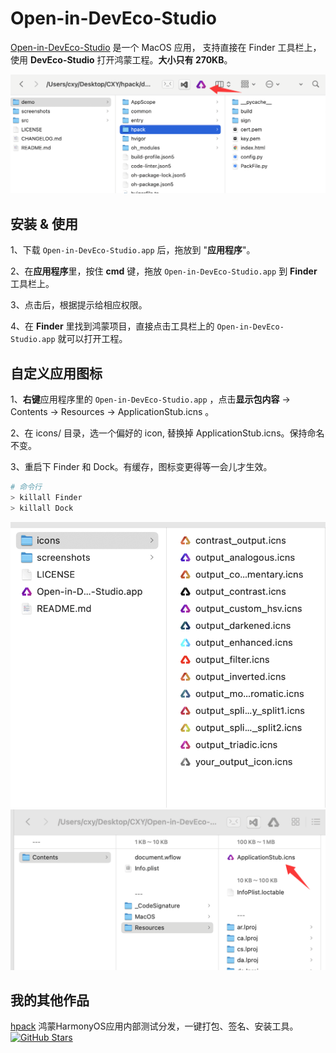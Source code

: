 # Open-in-DevEco-Studio

[Open-in-DevEco-Studio](https://github.com/iHongRen/Open-in-DevEco-Studio) 是一个 MacOS 应用， 支持直接在 Finder 工具栏上，使用 **DevEco-Studio** 打开鸿蒙工程。**大小只有 270KB**。

<img src="https://raw.githubusercontent.com/iHongRen/iHongRen.github.io/master/screenshots/blog/deveco/app.png" data-fancybox="gallery">


## 安装 & 使用

1、下载 `Open-in-DevEco-Studio.app` 后，拖放到 "**应用程序**"。

2、在**应用程序**里，按住 **cmd** 键，拖放 `Open-in-DevEco-Studio.app` 到 **Finder** 工具栏上。

3、点击后，根据提示给相应权限。

4、在 **Finder** 里找到鸿蒙项目，直接点击工具栏上的 `Open-in-DevEco-Studio.app` 就可以打开工程。



## 自定义应用图标

1、**右键**应用程序里的 `Open-in-DevEco-Studio.app` ，点击**显示包内容** -> Contents -> Resources -> ApplicationStub.icns 。

2、在 icons/ 目录，选一个偏好的 icon, 替换掉 ApplicationStub.icns。保持命名不变。

3、重启下 Finder 和 Dock。有缓存，图标变更得等一会儿才生效。

```sh
# 命令行
> killall Finder
> killall Dock
```

<img src="https://raw.githubusercontent.com/iHongRen/iHongRen.github.io/master/screenshots/blog/deveco/icons.png" data-fancybox="gallery">

<img src="https://raw.githubusercontent.com/iHongRen/iHongRen.github.io/master/screenshots/blog/deveco/change_icon.png" data-fancybox="gallery">



## 我的其他作品

[hpack](https://github.com/iHongRen/hpack) 鸿蒙HarmonyOS应用内部测试分发，一键打包、签名、安装工具。<a href="https://github.com/iHongRen/hpack" class="a-link" target="_blank"><img src="https://img.shields.io/github/stars/iHongRen/hpack.svg?style=social" alt="GitHub Stars"></a>

